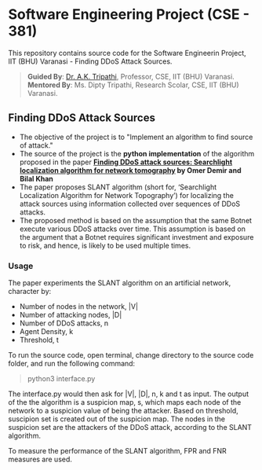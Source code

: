 #  Software Engineering Project (CSE - 381)

This repository contains source code for the Software Engineerin Project, IIT (BHU) Varanasi - Finding DDoS Attack Sources.
  > **Guided By**: [Dr. A.K. Tripathi](https://www.iitbhu.ac.in/dept/cse/people/aktripathicse), Professor, CSE, IIT (BHU) Varanasi.<br/>
  > **Mentored By**: Ms. Dipty Tripathi, Research Scolar, CSE, IIT (BHU) Varanasi.
  
 ## Finding DDoS Attack Sources
 - The objective of the project is to "Implement an algorithm to find source of attack." 
 - The source of the project is the **python implementation** of the algorithm proposed in the paper **[Finding DDoS attack sources: Searchlight localization algorithm for network tomography](https://ieeexplore.ieee.org/document/5982570#:~:text=Publication%20%7C%20IEEE%20Xplore-,Finding%20DDoS%20attack%20sources%3A%20Searchlight%20localization%20algorithm%20for%20network%20tomography,communications%20on%20a%20national%20level.) by Omer Demir and Bilal Khan**
 - The paper proposes SLANT algorithm (short for, ‘Searchlight Localization Algorithm for Network Topography’) for localizing the attack sources using information collected over sequences of DDoS attacks. 
 - The proposed method is based on the assumption that the same Botnet execute various DDoS attacks over time. This assumption is based on the argument that a Botnet requires significant investment and exposure to risk, and hence, is likely to be used multiple times.

### Usage
The paper experiments the SLANT algorithm on an artificial network, character by:
- Number of nodes in the network, |V|
- Number of attacking nodes, |D|
- Number of DDoS attacks, n
- Agent Density, k
- Threshold, t

To run the source code, open terminal, change directory to the source code folder, and run the following command:
> python3 interface.py

The interface.py would then ask for |V|, |D|, n, k and t as input. The output of the the algorithm is a suspicion map, s, which maps each node of the network to a suspicion value of being the attacker. Based on threshold, suscipion set is created out of the suspicion map. The nodes in the suspicion set are the attackers of the DDoS attack, according to the SLANT algorithm.  

To measure the performance of the SLANT algorithm, FPR and FNR measures are used.
